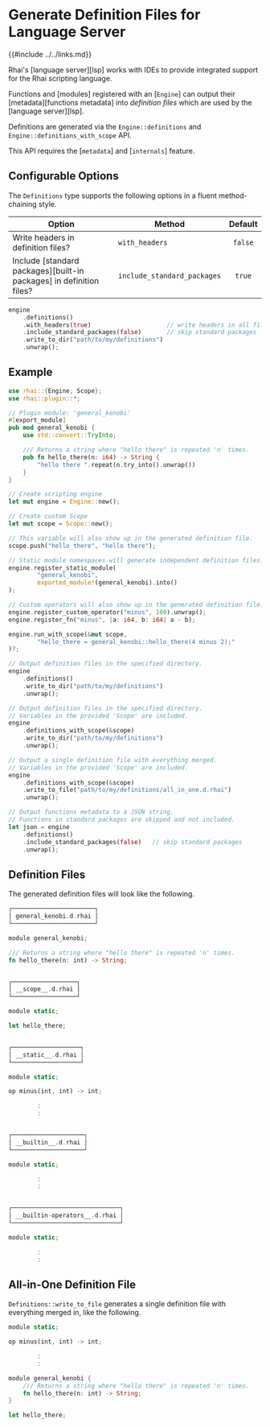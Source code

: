 Generate Definition Files for Language Server
=============================================

{{#include ../../links.md}}

Rhai's [language server][lsp] works with IDEs to provide integrated support for the Rhai scripting language.

Functions and [modules] registered with an [`Engine`] can output their [metadata][functions metadata]
into _definition files_ which are used by the [language server][lsp].

Definitions are generated via the `Engine::definitions` and `Engine::definitions_with_scope` API.

This API requires the [`metadata`] and [`internals`] feature.


Configurable Options
--------------------

The `Definitions` type supports the following options in a fluent method-chaining style.

| Option                                                              | Method                      | Default |
| ------------------------------------------------------------------- | --------------------------- | :-----: |
| Write headers in definition files?                                  | `with_headers`              | `false` |
| Include [standard packages][built-in packages] in definition files? | `include_standard_packages` | `true`  |

```rust
engine
    .definitions()
    .with_headers(true)                     // write headers in all files
    .include_standard_packages(false)       // skip standard packages
    .write_to_dir("path/to/my/definitions")
    .unwrap();
```


Example
-------

```rust
use rhai::{Engine, Scope};
use rhai::plugin::*;

// Plugin module: 'general_kenobi'
#[export_module]
pub mod general_kenobi {
    use std::convert::TryInto;

    /// Returns a string where "hello there" is repeated 'n' times.
    pub fn hello_there(n: i64) -> String {
        "hello there ".repeat(n.try_into().unwrap())
    }
}

// Create scripting engine
let mut engine = Engine::new();

// Create custom Scope
let mut scope = Scope::new();

// This variable will also show up in the generated definition file.
scope.push("hello_there", "hello there");

// Static module namespaces will generate independent definition files.
engine.register_static_module(
        "general_kenobi",
        exported_module!(general_kenobi).into()
);

// Custom operators will also show up in the generated definition file.
engine.register_custom_operator("minus", 100).unwrap();
engine.register_fn("minus", |a: i64, b: i64| a - b);

engine.run_with_scope(&mut scope,
        "hello_there = general_kenobi::hello_there(4 minus 2);"
)?;

// Output definition files in the specified directory.
engine
    .definitions()
    .write_to_dir("path/to/my/definitions")
    .unwrap();

// Output definition files in the specified directory.
// Variables in the provided 'Scope' are included.
engine
    .definitions_with_scope(&scope)
    .write_to_dir("path/to/my/definitions")
    .unwrap();

// Output a single definition file with everything merged.
// Variables in the provided 'Scope' are included.
engine
    .definitions_with_scope(&scope)
    .write_to_file("path/to/my/definitions/all_in_one.d.rhai")
    .unwrap();

// Output functions metadata to a JSON string.
// Functions in standard packages are skipped and not included.
let json = engine
    .definitions()
    .include_standard_packages(false)   // skip standard packages
    .unwrap();
```


Definition Files
----------------

The generated definition files will look like the following.

```rust
┌───────────────────────┐
│ general_kenobi.d.rhai │
└───────────────────────┘

module general_kenobi;

/// Returns a string where "hello there" is repeated 'n' times.
fn hello_there(n: int) -> String;


┌──────────────────┐
│ __scope__.d.rhai │
└──────────────────┘

module static;

let hello_there;


┌───────────────────┐
│ __static__.d.rhai │
└───────────────────┘

module static;

op minus(int, int) -> int;

        :
        :


┌────────────────────┐
│ __builtin__.d.rhai │
└────────────────────┘

module static;

        :
        :


┌──────────────────────────────┐
│ __builtin-operators__.d.rhai │
└──────────────────────────────┘

module static;

        :
        :

```


All-in-One Definition File
--------------------------

`Definitions::write_to_file` generates a single definition file with everything merged in, like the following.

```rust
module static;

op minus(int, int) -> int;

        :
        :

module general_kenobi {
    /// Returns a string where "hello there" is repeated 'n' times.
    fn hello_there(n: int) -> String;
}

let hello_there;
```
